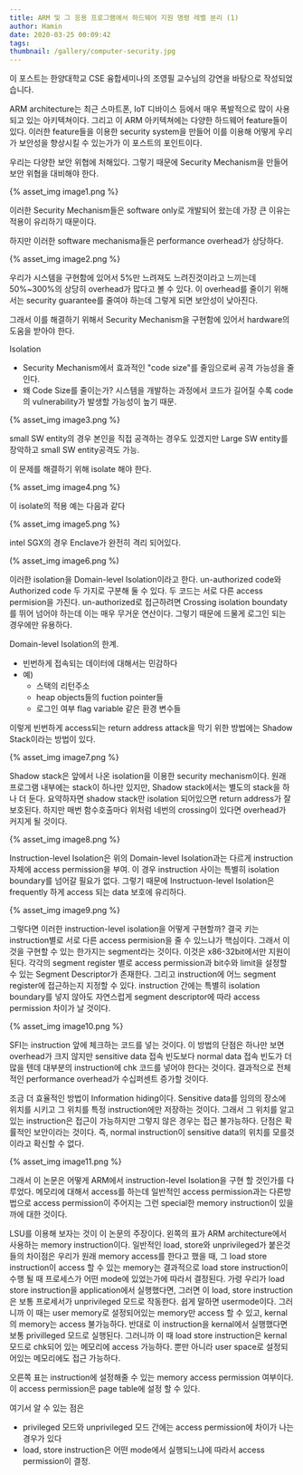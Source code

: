 ```yaml
---
title: ARM 및 그 응용 프로그램에서 하드웨어 지원 명령 레벨 분리 (1)
author: Hamin
date: 2020-03-25 00:09:42
tags:
thumbnail: /gallery/computer-security.jpg
---
```


이 포스트는 한양대학교 CSE 융합세미나의 조영필 교수님의 강연을 바탕으로 작성되었습니다.

ARM architecture는 최근 스마트폰, IoT 디바이스 등에서 매우 폭발적으로 많이 사용되고 있는 아키텍쳐이다. 그리고 이 ARM 아키텍쳐에는 다양한 하드웨어 feature들이 있다. 이러한 feature들을 이용한 security system을 만들어 이를 이용해 어떻게 우리가 보안성을 향상시킬 수 있는가가 이 포스트의 포인트이다.

<!-- more -->

우리는 다양한 보안 위협에 처해있다. 그렇기 때문에 Security Mechanism을 만들어 보안 위협을 대비해야 한다.

{% asset_img image1.png %}

이러한 Security Mechanism들은 software only로 개발되어 왔는데 가장 큰 이유는 적용이 유리하기 때문이다.

하지만 이러한 software mechanisma들은 performance overhead가 상당하다.

{% asset_img image2.png %}

우리가 시스템을 구현함에 있어서 5%만 느려져도 느려진것이라고 느끼는데 50%~300%의 상당히 overhead가 많다고 볼 수 있다.
이 overhead를 줄이기 위해서는 security guarantee를 줄여야 하는데 그렇게 되면 보안성이 낮아진다.

그래서 이를 해결하기 위해서 Security Mechanism을 구현함에 있어서 hardware의 도움을 받아야 한다.

Isolation
- Security Mechanism에서 효과적인 "code size"를 줄임으로써 공격 가능성을 줄인다.
- 왜 Code Size를 줄이는가?
    시스템을 개발하는 과정에서 코드가 길어질 수록 code의 vulnerability가 발생할 가능성이 높기 때문.

{% asset_img image3.png %}

small SW entity의 경우 본인을 직접 공격하는 경우도 있겠지만 Large SW entity를 장악하고 small SW entity공격도 가능.

이 문제를 해결하기 위해 isolate 해야 한다.

{% asset_img image4.png %}

이 isolate의 적용 예는 다음과 같다

{% asset_img image5.png %}

intel SGX의 경우 Enclave가 완전히 격리 되어있다.

(% asset_img image6.png %)

이러한 isolation을 Domain-level Isolation이라고 한다.
un-authorized code와 Authorized code 두 가지로 구분해 둘 수 있다.
두 코드는 서로 다른 access permision을 가진다.
un-authorized로 접근하려면 Crossing isolation boundaty를 뛰어 넘어야 하는데 이는 매우 무거운 연산이다.
그렇기 때문에 드물게 로그인 되는 경우에만 유용하다. 

Domain-level Isolation의 한계.
- 빈번하게 접속되는 데이터에 대해서는 민감하다
- 예) 
    - 스택의 리턴주소
    - heap objects들의 fuction pointer들
    - 로그인 여부 flag variable 같은 환경 변수들

이렇게 빈번하게 access되는 return address attack을 막기 위한 방법에는 Shadow Stack이라는 방법이 있다.

{% asset_img image7.png %}

Shadow stack은 앞에서 나온 isolation을 이용한 security mechanism이다.
원래 프로그램 내부에는 stack이 하나만 있지만, Shadow stack에서는 별도의 stack을 하나 더 둔다.
요약하자면 shadow stack만 isolation 되어있으면 return address가 잘 보호된다.
하지만 매번 함수호출마다 위처럼 네번의 crossing이 있다면 overhead가 커지게 될 것이다.

{% asset_img image8.png %}

Instruction-level Isolation은 위의 Domain-level Isolation과는 다르게 instruction 자체에 access permission을 부여.
이 경우 instruction 사이는 특별히 isolation boundary를 넘어갈 필요가 없다.
그렇기 때문에 Instructuon-level Isolation은 frequently 하게 access 되는 data 보호에 유리하다.

{% asset_img image9.png %}

그렇다면 이러한 instruction-level isolation을 어떻게 구현할까?
결국 키는 instruction별로 서로 다른 access permision을 줄 수 있느냐가 핵심이다.
그래서 이것을 구현할 수 있는 한가지는 segment라는 것이다.
이것은 x86-32bit에서만 지원이 된다.
각각의 segment register 별로 access permission과 bit수와 limit을 설정할 수 있는 Segment Descriptor가 존재한다.
그리고 instruction에 어느 segment register에 접근하는지 지정할 수 있다.
instruction 간에는 특별히 isolation boundary를 넣지 않아도 자연스럽게 segment descriptor에 따라 access permission 차이가 날 것이다.

{% asset_img image10.png %}

SFI는 instruction 앞에 체크하는 코드를 넣는 것이다.
이 방법의 단점은 하나만 보면 overhead가 크지 않지만 sensitive data 접속 빈도보다 normal data 접속 빈도가 더 많을 텐데 대부분의 instruction에 chk 코드를 넣어야 한다는 것이다.
결과적으로 전체적인 performance overhead가 수십퍼센트 증가할 것이다.

조금 더 효율적인 방법이 Information hiding이다.
Sensitive data를 임의의 장소에 위치를 시키고 그 위치를 특정 instruction에만 저장하는 것이다.
그래서 그 위치를 알고있는 instruction은 접근이 가능하지만 그렇지 않은 경우는 접근 불가능하다.
단점은 확률적인 보안이라는 것이다. 즉, normal instruction이 sensitive data의 위치를 모를것이라고 확신할 수 없다.

{% asset_img image11.png %}

그래서 이 논문은 어떻게 ARM에서 instruction-level Isolation을 구현 할 것인가를 다루었다.
메모리에 대해서 access를 하는데 일반적인 access permission과는 다른방법으로 access permission이 주어지는 그런 special한 memory instruction이 있을까에 대한 것이다.

LSU를 이용해 보자는 것이 이 논문의 주장이다.
왼쪽의 표가 ARM architecture에서 사용하는 memory instruction이다.
일반적인 load, store와 unprivileged가 붙은것들의 차이점은 우리가 원래 memory access를 한다고 했을 때, 그 load store instruction이 access 할 수 있는 memory는 결과적으로 load store instruction이 수행 될 때 프로세스가 어떤 mode에 있었는가에 따라서 결정된다.
가령 우리가 load store instruction을 application에서 실행했다면, 그러면 이 load, store instruction은 보통 프로세서가 unprivileged 모드로 작동한다. 쉽게 말하면 usermode이다. 그러니까 이 때는 user memory로 설정되어있는 memory만 access 할 수 있고, kernal의 memory는 access 불가능하다.
반대로 이 instruction을 kernal에서 실행했다면 보통 privilleged 모드로 실행된다. 그러니까 이 때 load store instruction은 kernal 모드로 chk되어 있는 메모리에 access 가능하다. 뿐만 아니라 user space로 설정되어있는 메모리에도 접근 가능하다.

오른쪽 표는 instruction에 설정해줄 수 있는 memory access permission 여부이다. 이 access permission은 page table에 설정 할 수 있다.

여기서 알 수 있는 점은 
- privileged 모드와 unprivileged 모드 간에는 access permission에 차이가 나는 경우가 있다
- load, store instruction은 어떤 mode에서 실행되느냐에 따라서 access permission이 결정.

